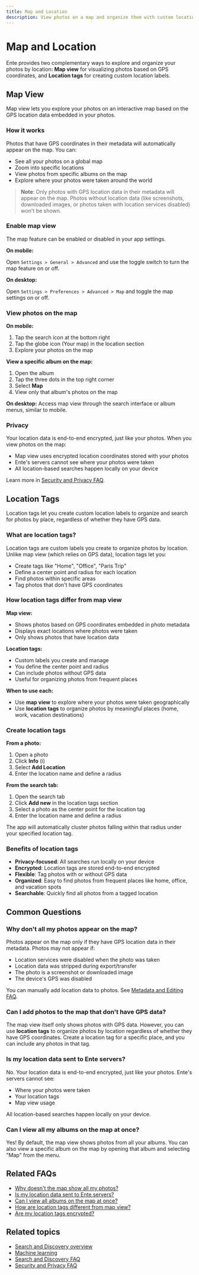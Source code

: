 ```yaml
---
title: Map and Location
description: View photos on a map and organize them with custom location tags in Ente Photos
---
```


# Map and Location

Ente provides two complementary ways to explore and organize your photos by location: **Map view** for visualizing photos based on GPS coordinates, and **Location tags** for creating custom location labels.

## Map View

Map view lets you explore your photos on an interactive map based on the GPS location data embedded in your photos.

### How it works

Photos that have GPS coordinates in their metadata will automatically appear on the map. You can:
- See all your photos on a global map
- Zoom into specific locations
- View photos from specific albums on the map
- Explore where your photos were taken around the world

> **Note**: Only photos with GPS location data in their metadata will appear on the map. Photos without location data (like screenshots, downloaded images, or photos taken with location services disabled) won't be shown.

### Enable map view

The map feature can be enabled or disabled in your app settings.

**On mobile:**

Open `Settings > General > Advanced` and use the toggle switch to turn the map feature on or off.

**On desktop:**

Open `Settings > Preferences > Advanced > Map` and toggle the map settings on or off.

### View photos on the map

**On mobile:**
1. Tap the search icon at the bottom right
2. Tap the globe icon (Your map) in the location section
3. Explore your photos on the map

**View a specific album on the map:**
1. Open the album
2. Tap the three dots in the top right corner
3. Select **Map**
4. View only that album's photos on the map

**On desktop:**
Access map view through the search interface or album menus, similar to mobile.

### Privacy

Your location data is end-to-end encrypted, just like your photos. When you view photos on the map:
- Map view uses encrypted location coordinates stored with your photos
- Ente's servers cannot see where your photos were taken
- All location-based searches happen locally on your device

Learn more in [Security and Privacy FAQ](/photos/faq/security-and-privacy).

## Location Tags

Location tags let you create custom location labels to organize and search for photos by place, regardless of whether they have GPS data.

### What are location tags?

Location tags are custom labels you create to organize photos by location. Unlike map view (which relies on GPS data), location tags let you:
- Create tags like "Home", "Office", "Paris Trip"
- Define a center point and radius for each location
- Find photos within specific areas
- Tag photos that don't have GPS coordinates

### How location tags differ from map view

**Map view:**
- Shows photos based on GPS coordinates embedded in photo metadata
- Displays exact locations where photos were taken
- Only shows photos that have location data

**Location tags:**
- Custom labels you create and manage
- You define the center point and radius
- Can include photos without GPS data
- Useful for organizing photos from frequent places

**When to use each:**
- Use **map view** to explore where your photos were taken geographically
- Use **location tags** to organize photos by meaningful places (home, work, vacation destinations)

### Create location tags

**From a photo:**
1. Open a photo
2. Click **Info** (i)
3. Select **Add Location**
4. Enter the location name and define a radius

**From the search tab:**
1. Open the search tab
2. Click **Add new** in the location tags section
3. Select a photo as the center point for the location tag
4. Enter the location name and define a radius

The app will automatically cluster photos falling within that radius under your specified location tag.

### Benefits of location tags

- **Privacy-focused**: All searches run locally on your device
- **Encrypted**: Location tags are stored end-to-end encrypted
- **Flexible**: Tag photos with or without GPS data
- **Organized**: Easy to find photos from frequent places like home, office, and vacation spots
- **Searchable**: Quickly find all photos from a tagged location

## Common Questions

### Why don't all my photos appear on the map?

Photos appear on the map only if they have GPS location data in their metadata. Photos may not appear if:
- Location services were disabled when the photo was taken
- Location data was stripped during export/transfer
- The photo is a screenshot or downloaded image
- The device's GPS was disabled

You can manually add location data to photos. See [Metadata and Editing FAQ](/photos/faq/metadata-and-editing#add-location).

### Can I add photos to the map that don't have GPS data?

The map view itself only shows photos with GPS data. However, you can use **location tags** to organize photos by location regardless of whether they have GPS coordinates. Create a location tag for a specific place, and you can include any photos in that tag.

### Is my location data sent to Ente servers?

No. Your location data is end-to-end encrypted, just like your photos. Ente's servers cannot see:
- Where your photos were taken
- Your location tags
- Map view usage

All location-based searches happen locally on your device.

### Can I view all my albums on the map at once?

Yes! By default, the map view shows photos from all your albums. You can also view a specific album on the map by opening that album and selecting "Map" from the menu.

## Related FAQs

* [Why doesn't the map show all my photos?](/photos/faq/search-and-discovery#missing-photos)
* [Is my location data sent to Ente servers?](/photos/faq/search-and-discovery#privacy)
* [Can I view all albums on the map at once?](/photos/faq/search-and-discovery#all-albums)
* [How are location tags different from map view?](/photos/faq/search-and-discovery#location-tags-vs-map)
* [Are my location tags encrypted?](/photos/faq/search-and-discovery#location-tags-encryption)

## Related topics

* [Search and Discovery overview](/photos/features/search-and-discovery/)
* [Machine learning](/photos/features/search-and-discovery/machine-learning)
* [Search and Discovery FAQ](/photos/faq/search-and-discovery)
* [Security and Privacy FAQ](/photos/faq/security-and-privacy)
